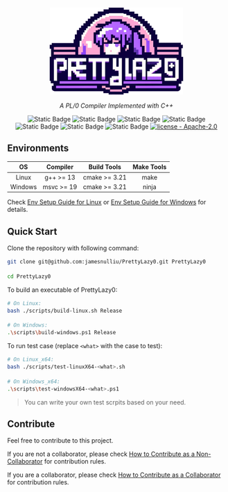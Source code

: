 <div align="center">

  <img src="./docs/imgs/PrettyLazy0-logo.png" height=200px></img>
  
  <em>A PL/0 Compiler Implemented with C++</em>

  ![Static Badge](https://img.shields.io/badge/PL%2F0-purple?style=plastic&link=https%3A%2F%2Fgithub.com%2Fjamesnulliu%2FPrettyLazy0%2Fblob%2Fmain%2FLICENSE) ![Static Badge](https://img.shields.io/badge/C%2B%2B-20%7C23-blue?style=plastic) ![Static Badge](https://img.shields.io/badge/g%2B%2B-13-blue?style=plastic) ![Static Badge](https://img.shields.io/badge/msvc-19-blue?style=plastic) ![Static Badge](https://img.shields.io/badge/cmake-navy?style=plastic&link=https%3A%2F%2Fgithub.com%2Fjamesnulliu%2FPrettyLazy0%2Fblob%2Fmain%2FLICENSE) ![Static Badge](https://img.shields.io/badge/make-navy?style=plastic&link=https%3A%2F%2Fgithub.com%2Fjamesnulliu%2FPrettyLazy0%2Fblob%2Fmain%2FLICENSE) ![Static Badge](https://img.shields.io/badge/ninja-navy?style=plastic&link=https%3A%2F%2Fgithub.com%2Fjamesnulliu%2FPrettyLazy0%2Fblob%2Fmain%2FLICENSE) [![license - Apache-2.0](https://img.shields.io/badge/license-Apache--2.0-darkgreen?style=plastic)](https://github.com/jamesnulliu/PrettyLazy0/blob/main/LICENSE)

</div>


## Environments

<div align="center">

| OS | Compiler | Build Tools | Make Tools |
|:--:|:--------:|:-----------:|:----------:|
| Linux | g++ >= 13 | cmake >= 3.21 | make |
| Windows | msvc >= 19 | cmake >= 3.21 | ninja |

</div>

Check [Env Setup Guide for Linux](./docs/Env_Setup_Guide_for_Linux.md) or [Env Setup Guide for Windows](./docs/Env_Setup_Guide_for_Windows.md) for details.

## Quick Start

Clone the repository with following command:

```bash
git clone git@github.com:jamesnulliu/PrettyLazy0.git PrettyLazy0

cd PrettyLazy0
```

To build an executable of PrettyLazy0:

```bash
# On Linux:
bash ./scripts/build-linux.sh Release

# On Windows:
.\scripts\build-windows.ps1 Release
```

To run test case (replace `<what>` with the case to test):

```bash
# On Linux_x64:
bash ./scripts/test-linuxX64-<what>.sh

# On Windows_x64:
.\scripts\test-windowsX64-<what>.ps1
```

> You can write your own test scrpits based on your need.

## Contribute

Feel free to contribute to this project.

If you are not a collaborator, please check [How to Contribute as a Non-Collaborator](./docs/How_to_Contribute_as_a_Non-Collaborator.md) for contribution rules.

If you are a collaborator, please check [How to Contribute as a Collaborator](./docs/How_to_Contribute_as_a_Collaborator.md) for contribution rules.
